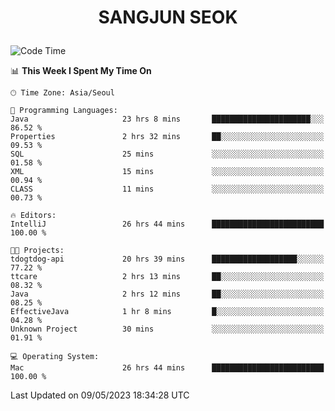 <h1>
 <p align="center">
   SANGJUN SEOK
 </p>
</h1>

<!--START_SECTION:waka-->
![Code Time](http://img.shields.io/badge/Code%20Time-2%2C546%20hrs%2011%20mins-blue)

📊 **This Week I Spent My Time On** 

```text
🕑︎ Time Zone: Asia/Seoul

💬 Programming Languages: 
Java                     23 hrs 8 mins       ██████████████████████░░░   86.52 % 
Properties               2 hrs 32 mins       ██░░░░░░░░░░░░░░░░░░░░░░░   09.53 % 
SQL                      25 mins             ░░░░░░░░░░░░░░░░░░░░░░░░░   01.58 % 
XML                      15 mins             ░░░░░░░░░░░░░░░░░░░░░░░░░   00.94 % 
CLASS                    11 mins             ░░░░░░░░░░░░░░░░░░░░░░░░░   00.73 % 

🔥 Editors: 
IntelliJ                 26 hrs 44 mins      █████████████████████████   100.00 % 

🐱‍💻 Projects: 
tdogtdog-api             20 hrs 39 mins      ███████████████████░░░░░░   77.22 % 
ttcare                   2 hrs 13 mins       ██░░░░░░░░░░░░░░░░░░░░░░░   08.32 % 
Java                     2 hrs 12 mins       ██░░░░░░░░░░░░░░░░░░░░░░░   08.25 % 
EffectiveJava            1 hr 8 mins         █░░░░░░░░░░░░░░░░░░░░░░░░   04.28 % 
Unknown Project          30 mins             ░░░░░░░░░░░░░░░░░░░░░░░░░   01.91 % 

💻 Operating System: 
Mac                      26 hrs 44 mins      █████████████████████████   100.00 % 
```


 Last Updated on 09/05/2023 18:34:28 UTC
<!--END_SECTION:waka-->
